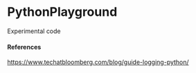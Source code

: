 # PythonPlayground

Experimental code

#### References

https://www.techatbloomberg.com/blog/guide-logging-python/
